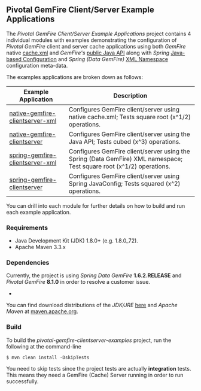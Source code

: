## Pivotal GemFire Client/Server Example Applications

The *Pivotal GemFire Client/Server Example Applications* project contains 4 individual modules with examples
demonstrating the configuration of *Pivotal GemFire* client and server cache applications using both *GemFire*
native [cache.xml](http://gemfire.docs.pivotal.io/docs-gemfire/latest/reference/topics/chapter_overview_cache_xml.html)
and *GemFire's* [public Java API](http://data-docs-samples.cfapps.io/docs-gemfire/latest/javadocs/japi/index.html)
along with *Spring* [Java-based Configuration](http://docs.spring.io/spring/docs/current/spring-framework-reference/htmlsingle/#beans-java)
and *Spring (Data GemFire)* [XML Namespace](http://docs.spring.io/spring-data-gemfire/docs/current/reference/html/#_spring_data_gemfire_core_schema_gfe)
configuration meta-data.

The examples applications are broken down as follows:

Example Application | Description
------------------- | -----------
[native-gemfire-clientserver-xml](https://github.com/jxblum/pivotal-gemfire-clientserver-examples/tree/master/native-gemfire-clientserver-xml) | Configures GemFire client/server using native cache.xml; Tests square root (x^1/2) operations.
[native-gemfire-clientserver](https://github.com/jxblum/pivotal-gemfire-clientserver-examples/tree/master/native-gemfire-clientserver) | Configures GemFire client/server using the Java API; Tests cubed (x^3) operations.
[spring-gemfire-clientserver-xml](https://github.com/jxblum/pivotal-gemfire-clientserver-examples/tree/master/spring-gemfire-clientserver-xml) | Configures GemFire client/server using the Spring (Data GemFire) XML namespace; Test square root (x^1/2) operations.
[spring-gemfire-clientserver](https://github.com/jxblum/pivotal-gemfire-clientserver-examples/tree/master/spring-gemfire-clientserver) | Configures GemFire client/server using Spring JavaConfig; Tests squared (x^2) operations.

You can drill into each module for further details on how to build and run each example application. 

### Requirements

* Java Development Kit (JDK) 1.8.0+ (e.g. 1.8.0_72).
* Apache Maven 3.3.x

### Dependencies

Currently, the project is using *Spring Data GemFire* **1.6.2.RELEASE** and *Pivotal GemFire* **8.1.0** in order to
resolve a customer issue.

*
You can find download distributions of the *JDK/JRE* [here](http://www.oracle.com/technetwork/java/javase/downloads/index.html) 
and *Apache Maven* at [maven.apache.org](http://maven.apache.org/download.cgi).
 
### Build

To build the *pivotal-gemfire-clientserver-examples* project, run the following at the command-line

```
$ mvn clean install -DskipTests
```

You need to skip tests since the project tests are actually **integration** tests.  This means they need 
a GemFire (Cache) Server running in order to run successfully.  

